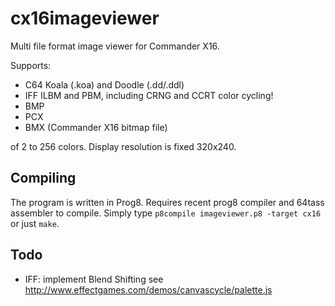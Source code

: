 # cx16imageviewer

Multi file format image viewer for Commander X16.

Supports:

- C64 Koala (.koa) and Doodle (.dd/.ddl)
- IFF ILBM and PBM, including CRNG and CCRT color cycling!
- BMP
- PCX
- BMX (Commander X16 bitmap file)

of 2 to 256 colors. Display resolution is fixed 320x240.

## Compiling

The program is written in Prog8. Requires recent prog8 compiler and 64tass assembler to compile.
Simply type ``p8compile imageviewer.p8 -target cx16`` or just ``make``.


## Todo

- IFF: implement Blend Shifting see http://www.effectgames.com/demos/canvascycle/palette.js
